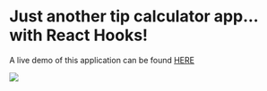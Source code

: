# Just another tip calculator app... with React Hooks!

A live demo of this application can be found [HERE](http://jmacaldo.com/tip/)

<img src="http://jmacaldo.com/tip/tip.jpg" />